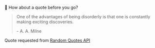 📣 How about a quote before you go?

> One of the advantages of being disorderly is that one is constantly making exciting discoveries.
>
> <p>- A. A. Milne</p>

Quote requested from [Random Quotes API](https://github.com/lukePeavey/quotable)
